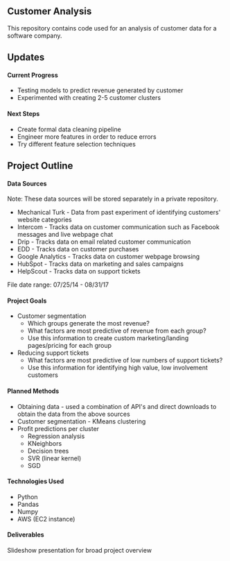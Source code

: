 ## Customer Analysis

This repository contains code used for an analysis of customer data for a software company.

## Updates

#### Current Progress

* Testing models to predict revenue generated by customer
* Experimented with creating 2-5 customer clusters

#### Next Steps

* Create formal data cleaning pipeline
* Engineer more features in order to reduce errors
* Try different feature selection techniques

## Project Outline

#### Data Sources

Note: These data sources will be stored separately in a private repository.

* Mechanical Turk - Data from past experiment of identifying customers' website categories
* Intercom - Tracks data on customer communication such as Facebook messages and live webpage chat
* Drip - Tracks data on email related customer communication
* EDD - Tracks data on customer purchases
* Google Analytics - Tracks data on customer webpage browsing
* HubSpot - Tracks data on marketing and sales campaigns
* HelpScout - Tracks data on support tickets

File date range: 07/25/14 - 08/31/17

#### Project Goals

* Customer segmentation
  * Which groups generate the most revenue?
  * What factors are most predictive of revenue from each group?
  * Use this information to create custom marketing/landing pages/pricing for each group
* Reducing support tickets
  * What factors are most predictive of low numbers of support tickets?
  * Use this information for identifying high value, low involvement customers

#### Planned Methods

  * Obtaining data - used a combination of API's and direct downloads to obtain the data from the above sources
  * Customer segmentation - KMeans clustering
  * Profit predictions per cluster
    * Regression analysis
    * KNeighbors
    * Decision trees
    * SVR (linear kernel)
    * SGD

#### Technologies Used

* Python
* Pandas
* Numpy
* AWS (EC2 instance)

#### Deliverables

Slideshow presentation for broad project overview
